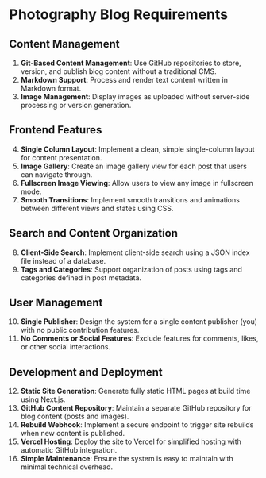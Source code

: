 # Photography Blog Requirements

## Content Management
1. **Git-Based Content Management**: Use GitHub repositories to store, version, and publish blog content without a traditional CMS.
2. **Markdown Support**: Process and render text content written in Markdown format.
3. **Image Management**: Display images as uploaded without server-side processing or version generation.

## Frontend Features
4. **Single Column Layout**: Implement a clean, simple single-column layout for content presentation.
5. **Image Gallery**: Create an image gallery view for each post that users can navigate through.
6. **Fullscreen Image Viewing**: Allow users to view any image in fullscreen mode.
7. **Smooth Transitions**: Implement smooth transitions and animations between different views and states using CSS.

## Search and Content Organization
8. **Client-Side Search**: Implement client-side search using a JSON index file instead of a database.
9. **Tags and Categories**: Support organization of posts using tags and categories defined in post metadata.

## User Management
10. **Single Publisher**: Design the system for a single content publisher (you) with no public contribution features.
11. **No Comments or Social Features**: Exclude features for comments, likes, or other social interactions.

## Development and Deployment
12. **Static Site Generation**: Generate fully static HTML pages at build time using Next.js.
13. **GitHub Content Repository**: Maintain a separate GitHub repository for blog content (posts and images).
14. **Rebuild Webhook**: Implement a secure endpoint to trigger site rebuilds when new content is published.
15. **Vercel Hosting**: Deploy the site to Vercel for simplified hosting with automatic GitHub integration.
16. **Simple Maintenance**: Ensure the system is easy to maintain with minimal technical overhead.